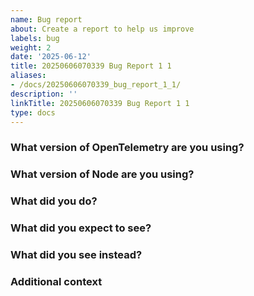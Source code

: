```yaml
---
name: Bug report
about: Create a report to help us improve
labels: bug
weight: 2
date: '2025-06-12'
title: 20250606070339 Bug Report 1 1
aliases:
- /docs/20250606070339_bug_report_1_1/
description: ''
linkTitle: 20250606070339 Bug Report 1 1
type: docs
---
```


<!-- 
Please answer these questions before submitting a bug report.
-->

### What version of OpenTelemetry are you using?


### What version of Node are you using?


### What did you do?
<!-- 
If possible, provide a recipe for reproducing the error.
-->


### What did you expect to see?


### What did you see instead?


### Additional context
<!-- 
Add any other context about the problem here.
-->

